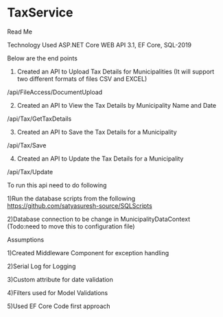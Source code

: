 # TaxService

Read Me
 

Technology Used ASP.NET Core WEB API 3.1, EF Core, SQL-2019
 
Below are the end points


1)  Created an API to Upload Tax Details for Municipalities (It will support two different formats of files CSV and EXCEL)

 /api/FileAccess/DocumentUpload
  

2) Created an API to View the Tax Details by Municipality Name and Date


/api/Tax/GetTaxDetails


3) Created an API to Save the Tax Details for a Municipality

/api/Tax/Save


4) Created an API to Update the Tax Details for a Municipality

/api/Tax/Update

To run this api need to do following

1)Run the database scripts from the following https://github.com/satyasuresh-source/SQLScripts

2)Database connection to be change in MunicipalityDataContext (Todo:need to move this to configuration file)


Assumptions

1)Created Middleware Component for exception handling

2)Serial Log for Logging 

3)Custom attribute for date validation

4)Filters used for Model Validations 

5)Used EF Core Code first approach


















